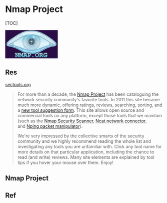 # Nmap Project

[TOC]



![](../../../../../../../Assets/Pics/sitelogo.png)



## Res
[sectools.org](https://sectools.org)

> For more than a decade, the [Nmap Project](http://nmap.org/) has been cataloguing the network security community's favorite tools. In 2011 this site became much more dynamic, offering ratings, reviews, searching, sorting, and a [new tool suggestion form](http://sectools.org/contrib/). This site allows open source and commercial tools on any platform, except those tools that we maintain (such as the [Nmap Security Scanner](http://nmap.org/), [Ncat network connector](http://nmap.org/ncat/), and [Nping packet manipulator](http://nmap.org/nping/)).
> 
> We're very impressed by the collective smarts of the security community and we highly recommend reading the whole list and investigating any tools you are unfamiliar with. Click any tool name for more details on that particular application, including the chance to read (and write) reviews. Many site elements are explained by tool tips if you hover your mouse over them. Enjoy!



## Nmap Project





## Ref
